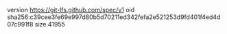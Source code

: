 version https://git-lfs.github.com/spec/v1
oid sha256:c39cee3fe69e997d80b5d70211ed342fefa2e521253d9fd401f4ed4d07c991f8
size 41955
